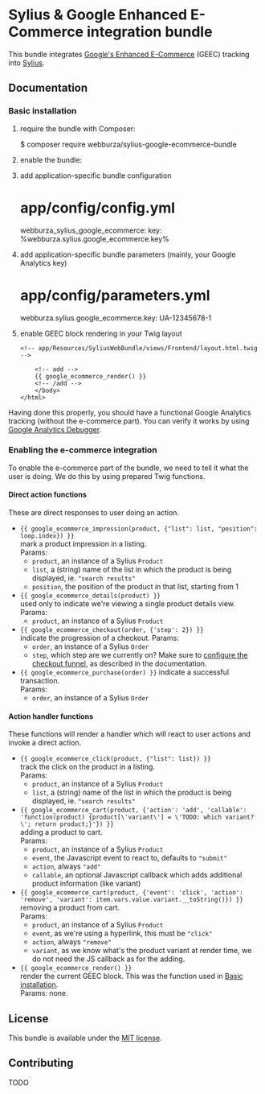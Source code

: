 # Sylius & Google Enhanced E-Commerce integration bundle

This bundle integrates [Google's Enhanced E-Commerce](https://developers.google.com/analytics/devguides/collection/analyticsjs/enhanced-ecommerce) (GEEC) tracking into [Sylius](http://sylius.org/).

## Documentation

###  Basic installation

  1. require the bundle with Composer:

        $ composer require webburza/sylius-google-ecommerce-bundle
  2. enable the bundle:
  
        <?php
        // app/AppKernel.php
        
        public function registerBundles()
        {
            $bundles = array(
                // ...
                new \Webburza\Sylius\GoogleEcommerceBundle\WebburzaSyliusGoogleEcommerceBundle(),
                // ...
            );
        }
  3. add application-specific bundle configuration

        # app/config/config.yml
        
        webburza_sylius_google_ecommerce:
            key: %webburza.sylius.google_ecommerce.key%
  4. add application-specific bundle parameters (mainly, your Google Analytics key)

        # app/config/parameters.yml
        
        webburza.sylius.google_ecommerce.key: UA-12345678-1
  5. enable GEEC block rendering in your Twig layout

         <!-- app/Resources/SyliusWebBundle/views/Frontend/layout.html.twig -->
         
             <!-- add -->
             {{ google_ecommerce_render() }}
             <!-- /add -->
             </body>
         </html>

Having done this properly, you should have a functional Google Analytics tracking (without the e-commerce part). You can verify it works by
using [Google Analytics Debugger](https://chrome.google.com/webstore/detail/google-analytics-debugger/jnkmfdileelhofjcijamephohjechhna).

### Enabling the e-commerce integration

To enable the e-commerce part of the bundle, we need to tell it what the user is doing. We do this by using prepared Twig functions.

#### Direct action functions

These are direct responses to user doing an action.

  * `{{ google_ecommerce_impression(product, {"list": list, "position": loop.index}) }}`  
    mark a product impression in a listing.  
    Params:
    * `product`, an instance of a Sylius `Product`
    * `list`, a (string) name of the list in which the product is being displayed, ie. `"search results"`
    * `position`, the position of the product in that list, starting from 1
  * `{{ google_ecommerce_details(product) }}`  
    used only to indicate we're viewing a single product details view.  
    Params:
    * `product`, an instance of a Sylius `Product`
  * `{{ google_ecommerce_checkout(order, {'step': 2}) }}`  
    indicate the progression of a checkout. 
    Params:
    * `order`, an instance of a Sylius `Order`
    * `step`, which step are we currently on? Make sure to [configure the checkout funnel](https://developers.google.com/analytics/devguides/collection/analyticsjs/enhanced-ecommerce#measuring-checkout), as described in the documentation.
  * `{{ google_ecommerce_purchase(order) }}`
    indicate a successful transaction.  
    Params:
    * `order`, an instance of a Sylius `Order`

#### Action handler functions

These functions will render a handler which will react to user actions and invoke a direct action.

  * `{{ google_ecommerce_click(product, {"list": list}) }}`  
    track the click on the product in a listing.  
    Params:
    * `product`, an instance of a Sylius `Product`
    * `list`, a (string) name of the list in which the product is being displayed, ie. `"search results"`
  * `{{ google_ecommerce_cart(product, {'action': 'add', 'callable': 'function(product) {product[\'variant\'] = \'TODO: which variant?\'; return product;}'}) }}`  
    adding a product to cart.  
    Params:
    * `product`, an instance of a Sylius `Product`
    * `event`, the Javascript event to react to, defaults to `"submit"`
    * `action`, always `"add"`
    * `callable`, an optional Javascript callback which adds additional product information (like variant)
  * `{{ google_ecommerce_cart(product, {'event': 'click', 'action': 'remove', 'variant': item.vars.value.variant.__toString()}) }}`  
    removing a product from cart.  
    Params:
    * `product`, an instance of a Sylius `Product`
    * `event`, as we're using a hyperlink, this must be `"click"`
    * `action`, always `"remove"`
    * `variant`, as we know what's the product variant at render time, we do not need the JS callback as for the adding.
  * `{{ google_ecommerce_render() }}`  
    render the current GEEC block. This was the function used in [Basic installation](#basic-installation).  
    Params: none.

## License

This bundle is available under the [MIT license](LICENSE).

## Contributing

TODO

